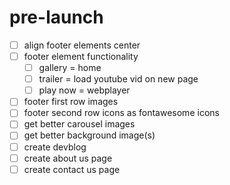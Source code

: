 # pre-launch

- [ ] align footer elements center
- [ ] footer element functionality
    - [ ] gallery = home
    - [ ] trailer = load youtube vid on new page
    - [ ] play now = webplayer
- [ ] footer first row images
- [ ] footer second row icons as fontawesome icons
- [ ] get better carousel images
- [ ] get better background image(s)
- [ ] create devblog
- [ ] create about us page
- [ ] create contact us page
